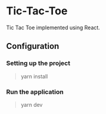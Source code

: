 # Tic-Tac-Toe
Tic Tac Toe implemented using React.

## Configuration
### Setting up the project
> yarn install

### Run the application
> yarn dev